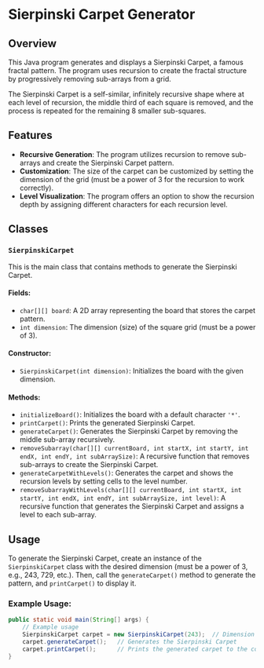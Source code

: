 # Sierpinski Carpet Generator

## Overview
This Java program generates and displays a Sierpinski Carpet, a famous fractal pattern. The program uses recursion to create the fractal structure by progressively removing sub-arrays from a grid.

The Sierpinski Carpet is a self-similar, infinitely recursive shape where at each level of recursion, the middle third of each square is removed, and the process is repeated for the remaining 8 smaller sub-squares.

## Features
- **Recursive Generation**: The program utilizes recursion to remove sub-arrays and create the Sierpinski Carpet pattern.
- **Customization**: The size of the carpet can be customized by setting the dimension of the grid (must be a power of 3 for the recursion to work correctly).
- **Level Visualization**: The program offers an option to show the recursion depth by assigning different characters for each recursion level.

## Classes

### `SierpinskiCarpet`

This is the main class that contains methods to generate the Sierpinski Carpet.

#### Fields:
- `char[][] board`: A 2D array representing the board that stores the carpet pattern.
- `int dimension`: The dimension (size) of the square grid (must be a power of 3).

#### Constructor:
- `SierpinskiCarpet(int dimension)`: Initializes the board with the given dimension.

#### Methods:
- `initializeBoard()`: Initializes the board with a default character `'*'`.
- `printCarpet()`: Prints the generated Sierpinski Carpet.
- `generateCarpet()`: Generates the Sierpinski Carpet by removing the middle sub-array recursively.
- `removeSubarray(char[][] currentBoard, int startX, int startY, int endX, int endY, int subArraySize)`: A recursive function that removes sub-arrays to create the Sierpinski Carpet.
- `generateCarpetWithLevels()`: Generates the carpet and shows the recursion levels by setting cells to the level number.
- `removeSubarrayWithLevels(char[][] currentBoard, int startX, int startY, int endX, int endY, int subArraySize, int level)`: A recursive function that generates the Sierpinski Carpet and assigns a level to each sub-array.

## Usage

To generate the Sierpinski Carpet, create an instance of the `SierpinskiCarpet` class with the desired dimension (must be a power of 3, e.g., 243, 729, etc.). Then, call the `generateCarpet()` method to generate the pattern, and `printCarpet()` to display it.

### Example Usage:
```java
public static void main(String[] args) {
    // Example usage
    SierpinskiCarpet carpet = new SierpinskiCarpet(243);  // Dimension must be a power of 3
    carpet.generateCarpet();   // Generates the Sierpinski Carpet
    carpet.printCarpet();      // Prints the generated carpet to the console
}
```
